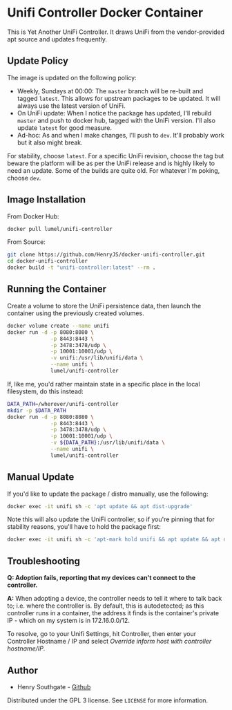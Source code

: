 # Unifi Controller Docker Container

This is Yet Another UniFi Controller.  It draws UniFi from the vendor-provided apt source and updates frequently.


## Update Policy

The image is updated on the following policy:

* Weekly, Sundays at 00:00: The `master` branch will be re-built and tagged `latest`.  This allows for upstream packages to be updated.  It will always use the latest version of UniFi.
* On UniFi update: When I notice the package has updated, I'll rebuild `master` and push to docker hub, tagged with the UniFi version.  I'll also update `latest` for good measure.
* Ad-hoc: As and when I make changes, I'll push to `dev`.  It'll probably work but it also might break.

For stability, choose `latest`.  For a specific UniFi revision, choose the tag but beware the platform will be as per the UniFi release and is highly likely to need an update.  Some of the builds are quite old.  For whatever I'm poking, choose `dev`.


## Image Installation

From Docker Hub:

```sh
docker pull lumel/unifi-controller
```
From Source:

```sh
git clone https://github.com/HenryJS/docker-unifi-controller.git
cd docker-unifi-controller
docker build -t "unifi-controller:latest" --rm .
```


## Running the Container

Create a volume to store the UniFi persistence data, then launch the 
container using the previously created volumes.

```sh
docker volume create --name unifi
docker run -d -p 8080:8080 \
              -p 8443:8443 \
			  -p 3478:3478/udp \
			  -p 10001:10001/udp \
			  -v unifi:/usr/lib/unifi/data \
			  --name unifi \
			  lumel/unifi-controller
```

If, like me, you'd rather maintain state in a specific place in the local 
filesystem, do this instead:

```sh
DATA_PATH=/wherever/unifi-controller
mkdir -p $DATA_PATH
docker run -d -p 8080:8080 \
              -p 8443:8443 \
			  -p 3478:3478/udp \
			  -p 10001:10001/udp \
			  -v ${DATA_PATH}:/usr/lib/unifi/data \
			  --name unifi \
			  lumel/unifi-controller
```


## Manual Update

If you'd like to update the package / distro manually, use the following:

```sh
docker exec -it unifi sh -c 'apt update && apt dist-upgrade'
```

Note this will also update the UniFi controller, so if you're pinning that for stability reasons, you'll have to hold the package first:

```sh
docker exec -it unifi sh -c 'apt-mark hold unifi && apt update && apt dist-upgrade'
```

## Troubleshooting

**Q: Adoption fails, reporting that my devices can't connect to the controller.**

**A:** When adopting a device, the controller needs to tell it where to talk 
back to; i.e. where the controller is.  By default, this is autodetected; as 
this controller runs in a container, the address it finds is the container's 
private IP - which on my system is in 172.16.0.0/12.   

To resolve, go to your Unifi Settings, hit Controller, then enter your 
Controller Hostname / IP and select *Override inform host with controller 
hostname/IP*.


## Author
- Henry Southgate - [Github](https://github.com/lumel-uk/)

Distributed under the GPL 3 license. See ``LICENSE`` for more information.

